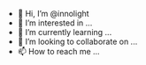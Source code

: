 - 👋 Hi, I’m @innolight
- 👀 I’m interested in ...
- 🌱 I’m currently learning ...
- 💞️ I’m looking to collaborate on ...
- 📫 How to reach me ...

<!---
innolight/innolight is a ✨ special ✨ repository because its `README.md` (this file) appears on your GitHub profile.
You can click the Preview link to take a look at your changes.
--->

